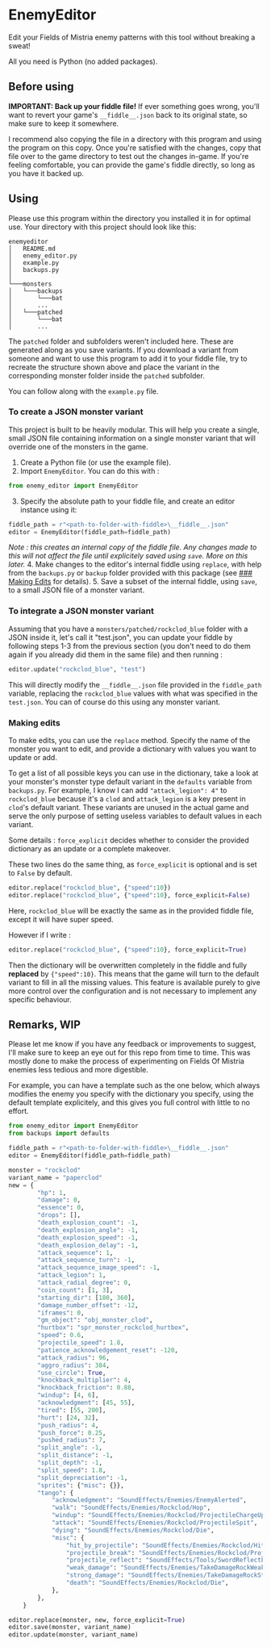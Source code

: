 # EnemyEditor

Edit your Fields of Mistria enemy patterns with this tool without breaking a sweat!

All you need is Python (no added packages). 

## Before using

**IMPORTANT: Back up your fiddle file!**
If ever something goes wrong, you'll want to revert your game's `__fiddle__.json` back to its original state, so make sure to keep it somewhere.

I recommend also copying the file in a directory with this program and using the program on this copy. Once you're satisfied with the changes, copy that file over to the game directory to test out the changes in-game.
If you're feeling comfortable, you can provide the game's fiddle directly, so long as you have it backed up.

## Using

Please use this program within the directory you installed it in for optimal use. Your directory with this project should look like this:
```
enemyeditor
│   README.md
│   enemy_editor.py
│   example.py
│   backups.py
│
└───monsters
│   └───backups
│       └───bat
│       ...
│   └───patched
│       └───bat
│       ...
```
The `patched` folder and subfolders weren't included here. These are generated along as you save variants.
If you download a variant from someone and want to use this program to add it to your fiddle file, try to recreate the structure shown above and place the variant in the corresponding monster folder inside the `patched` subfolder.


You can follow along with the `example.py` file.

### To create a JSON monster variant

This project is built to be heavily modular. This will help you create a single, small JSON file containing information on a single monster variant that will override one of the monsters in the game.

1. Create a Python file (or use the example file).
2. Import `EnemyEditor`. You can do this with :
```py
from enemy_editor import EnemyEditor
```
3. Specify the absolute path to your fiddle file, and create an editor instance using it:
```py
fiddle_path = r"<path-to-folder-with-fiddle>\__fiddle__.json"
editor = EnemyEditor(fiddle_path=fiddle_path)
```
*Note : this creates an internal copy of the fiddle file. Any changes made to this will not affect the file until explicitely saved using `save`. More on this later.*
4. Make changes to the editor's internal fiddle using `replace`, with help from the `backups.py` or `backup` folder provided with this package (see <u>### Making Edits</u> for details).
5. Save a subset of the internal fiddle, using `save`, to a small JSON file of a monster variant.

### To integrate a JSON monster variant

Assuming that you have a `monsters/patched/rockclod_blue` folder with a JSON inside it, let's call it "test.json", you can update your fiddle by following steps 1-3 from the previous section (you don't need to do them again if you already did them in the same file) and then running :
```py
editor.update("rockclod_blue", "test") 
```
This will directly modify the `__fiddle__.json` file provided in the `fiddle_path` variable, replacing the `rockclod_blue` values with what was specified in the `test.json`. You can of course do this using any monster variant.

### Making edits

To make edits, you can use the `replace` method. Specify the name of the monster you want to edit, and provide a dictionary with values you want to update or add.

To get a list of all possible keys you can use in the dictionary, take a look at your monster's monster type default variant in the `defaults` variable from `backups.py`.
For example, I know I can add `"attack_legion": 4"` to `rockclod_blue` because it's a `clod` and `attack_legion` is a key present in `clod`'s default variant. These variants are unused in the actual game and serve the only purpose of setting useless variables to default values in each variant.


Some details : `force_explicit` decides whether to consider the provided dictionary as an update or a complete makeover.

These two lines do the same thing, as `force_explicit` is optional and is set to `False` by default.
```py
editor.replace("rockclod_blue", {"speed":10})
editor.replace("rockclod_blue", {"speed":10}, force_explicit=False)
```
Here, `rockclod_blue` will be exactly the same as in the provided fiddle file, except it will have super speed.

However if I write : 
```py
editor.replace("rockclod_blue", {"speed":10}, force_explicit=True)
```
Then the dictionary will be overwritten completely in the fiddle and fully **replaced** by `{"speed":10}`.
This means that the game will turn to the default variant to fill in all the missing values.
This feature is available purely to give more control over the configuration and is not necessary to implement any specific behaviour.



## Remarks, WIP

Please let me know if you have any feedback or improvements to suggest, I'll make sure to keep an eye out for this repo from time to time. This was mostly done to make the process of experimenting on Fields Of Mistria enemies less tedious and more digestible.

For example, you can have a template such as the one below, which always modifies the enemy you specify with the dictionary you specify, using the default template explicitely, and this gives you full control with little to no effort.

```py
from enemy_editor import EnemyEditor
from backups import defaults

fiddle_path = r"<path-to-folder-with-fiddle>\__fiddle__.json"
editor = EnemyEditor(fiddle_path=fiddle_path)

monster = "rockclod"
variant_name = "paperclod"
new = {
        "hp": 1,
        "damage": 0,
        "essence": 0,
        "drops": [],
        "death_explosion_count": -1,
        "death_explosion_angle": -1,
        "death_explosion_speed": -1,
        "death_explosion_delay": -1,
        "attack_sequence": 1,
        "attack_sequence_turn": -1,
        "attack_sequence_image_speed": -1,
        "attack_legion": 1,
        "attack_radial_degree": 0,
        "coin_count": [1, 3],
        "starting_dir": [180, 360],
        "damage_number_offset": -12,
        "iframes": 0,
        "gm_object": "obj_monster_clod",
        "hurtbox": "spr_monster_rockclod_hurtbox",
        "speed": 0.6,
        "projectile_speed": 1.8,
        "patience_acknowledgement_reset": -120,
        "attack_radius": 96,
        "aggro_radius": 384,
        "use_circle": True,
        "knockback_multiplier": 4,
        "knockback_friction": 0.88,
        "windup": [4, 6],
        "acknowledgment": [45, 55],
        "tired": [55, 200],
        "hurt": [24, 32],
        "push_radius": 4,
        "push_force": 0.25,
        "pushed_radius": 7,
        "split_angle": -1,
        "split_distance": -1,
        "split_depth": -1,
        "split_speed": 1.8,
        "split_depreciation": -1,
        "sprites": {"misc": {}},
        "tango": {
            "acknowledgment": "SoundEffects/Enemies/EnemyAlerted",
            "walk": "SoundEffects/Enemies/Rockclod/Hop",
            "windup": "SoundEffects/Enemies/Rockclod/ProjectileChargeUp",
            "attack": "SoundEffects/Enemies/Rockclod/ProjectileSpit",
            "dying": "SoundEffects/Enemies/Rockclod/Die",
            "misc": {
                "hit_by_projectile": "SoundEffects/Enemies/Rockclod/HitByProjectile",
                "projectile_break": "SoundEffects/Enemies/Rockclod/ProjectileBreak",
                "projectile_reflect": "SoundEffects/Tools/SwordReflectProjectile",
                "weak_damage": "SoundEffects/Enemies/TakeDamageRockWeak",
                "strong_damage": "SoundEffects/Enemies/TakeDamageRockStrong",
                "death": "SoundEffects/Enemies/Rockclod/Die",
            },
        },
    }

editor.replace(monster, new, force_explicit=True)
editor.save(monster, variant_name) 
editor.update(monster, variant_name) 
```